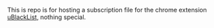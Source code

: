 This is repo is for hosting a subscription file for the chrome extension [uBlackList](https://chrome.google.com/webstore/detail/ublacklist/pncfbmialoiaghdehhbnbhkkgmjanfhe), nothing special.
